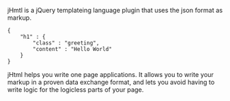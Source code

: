 jHmtl is a jQuery templateing language plugin that uses the json format as markup.  

	{
		"h1" : {
			"class" : "greeting",
			"content" : "Hello World"
		}
	}

jHtml helps you write one page applications. It allows you to write your markup in a proven data exchange format, and lets you avoid having to write logic for the logicless parts of your page.  




